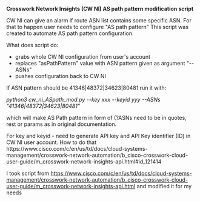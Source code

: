 
<B>Crosswork Network Insights (CW NI) AS path pattern modification script</B>

CW NI can give an alarm if route ASN list contains some specific ASN. For that to happen user needs to configure "AS path pattern"
This script was created to automate AS path pattern configuration.

What does script do:
- grabs whole CW NI configuration from user's account
- replaces "asPathPattern" value with ASN pattern given as argument "--ASNs"
- pushes configuration back to CW NI

If ASN pattern should be 41346|48372|34623|80481 run it with:
<p><i>python3 cw_ni_ASpath_mod.py  --key xxx --keyid yyy --ASNs "41346|48372|34623|80481"</i></p>
which will make AS Path pattern in form of (?<! ** (41346|48372|34623|80481) **).
<p>ASNs need to be in quotes, rest or params as in original documentation.</p>
<p></p>
For key and keyid - need to generate API key and API Key identifier (ID) in CW NI user account.
How to do that https://www.cisco.com/c/en/us/td/docs/cloud-systems-management/crosswork-network-automation/b_cisco-crosswork-cloud-user-guide/m_crosswork-network-insights-api.html#id_121414

I took script from https://www.cisco.com/c/en/us/td/docs/cloud-systems-management/crosswork-network-automation/b_cisco-crosswork-cloud-user-guide/m_crosswork-network-insights-api.html and modified it for my needs

